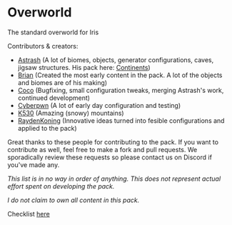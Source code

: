 # Overworld
The standard overworld for Iris


Contributors & creators:
- [Astrash](https://github.com/Astrashh) (A lot of biomes, objects, generator configurations, caves, jigsaw structures. His pack here: [Continents](https://github.com/Astrashh/Continents))
- [Brian](https://github.com/NextdoorPsycho) (Created the most early content in the pack. A lot of the objects and biomes are of his making)
- [Coco](https://github.com/CocoTheOwner/) (Bugfixing, small configuration tweaks, merging Astrash's work, continued development)
- [Cyberpwn](https://github.com/cyberpwnn) (A lot of early day configuration and testing)
- [K530](https://github.com/K530-hub) (Amazing (snowy) mountains)
- [RaydenKoning](https://github.com/RaydenKonig) (Innovative ideas turned into fesible configurations and applied to the pack)

Great thanks to these people for contributing to the pack.
If you want to contribute as well, feel free to make a fork and pull requests.
We sporadically review these requests so please contact us on Discord if you've made any.

*This list is in no way in order of anything. This does not represent actual effort spent on developing the pack.*

*I do not claim to own all content in this pack.*

Checklist [here](checklist.md)
